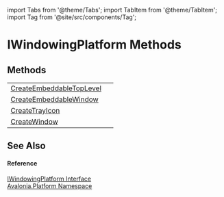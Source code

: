 import Tabs from '@theme/Tabs'; 
import TabItem from '@theme/TabItem'; 
import Tag from '@site/src/components/Tag'; 

# IWindowingPlatform Methods




## Methods
<table>
<tr>
<td><a href="M_Avalonia_Platform_IWindowingPlatform_CreateEmbeddableTopLevel">CreateEmbeddableTopLevel</a></td>
<td> </td>
</tr>
<tr>
<td><a href="M_Avalonia_Platform_IWindowingPlatform_CreateEmbeddableWindow">CreateEmbeddableWindow</a></td>
<td> </td>
</tr>
<tr>
<td><a href="M_Avalonia_Platform_IWindowingPlatform_CreateTrayIcon">CreateTrayIcon</a></td>
<td> </td>
</tr>
<tr>
<td><a href="M_Avalonia_Platform_IWindowingPlatform_CreateWindow">CreateWindow</a></td>
<td> </td>
</tr>
</table>

## See Also


#### Reference
<a href="T_Avalonia_Platform_IWindowingPlatform">IWindowingPlatform Interface</a>  
<a href="N_Avalonia_Platform">Avalonia.Platform Namespace</a>  

